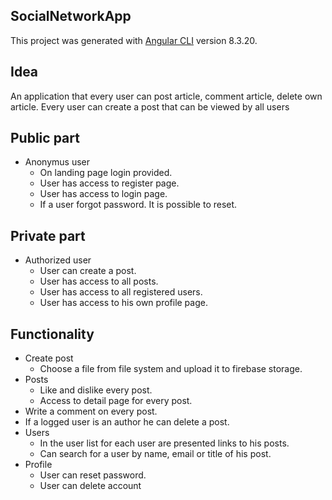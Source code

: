 ## SocialNetworkApp
This project was generated with [Angular CLI](https://github.com/angular/angular-cli) version 8.3.20.

## Idea
An application that every user can post article, comment article, delete own article.
Every user can create a post that can be viewed by all users

## Public part
* Anonymus user
  * On landing page login provided.
  * User has access to register page.
  * User has access to login page.
  * If a user forgot password. It is possible to reset.
## Private part
* Authorized user
  * User can create a post.
  * User has access to all posts.
  * User has access to all registered users.
  * User has access to his own profile page.
## Functionality
* Create post
  * Choose a file from file system and upload it to firebase storage.
* Posts
  * Like and dislike every post.
  * Access to detail page for every post.
 * Write a comment on every post.
  * If a logged user is an author he can delete a post.
* Users
  * In the user list for each user are presented links to his posts.
  * Can search for a user by name, email or title of his post.
* Profile
  * User can reset password.
  * User can delete account
